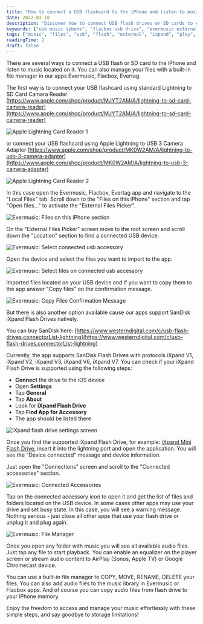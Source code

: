```yaml
---
title: "How to connect a USB flashcard to the iPhone and listen to music or manage files located on it"
date: 2022-03-18
description: "Discover how to connect USB flash drives or SD cards to your iPhone and manage or play music files using Evermusic, Flacbox, or Evertag. Supports Apple adapters and SanDisk iXpand drives."
keywords: ["usb music iphone", "flacbox usb drive", "evermusic external storage", "connect flash drive iphone", "ixpand evermusic"]
tags: ["music", "files", "usb", "flash", "external", "ixpand", "play", "card", "adapter", "stick", "reader", "lightning"]
readingTime: 2
draft: false
---
```


There are several ways to connect a USB flash or SD card to the iPhone and listen to music located on it. You can also manage your files with a built-in file manager in our apps Evermusic, Flacbox, Evertag.

The first way is to connect your USB flashcard using standard Lightning to SD Card Camera Reader [https://www.apple.com/shop/product/MJYT2AM/A/lightning-to-sd-card-camera-reader](https://www.apple.com/shop/product/MJYT2AM/A/lightning-to-sd-card-camera-reader)

![Apple Lightning Card Reader 1](21260c_e81edb4d52d8419790468aa37bc191ce~mv2.jpeg)

or connect your USB flashcard using Apple Lightning to USB 3 Camera Adapter [https://www.apple.com/shop/product/MK0W2AM/A/lightning-to-usb-3-camera-adapter](https://www.apple.com/shop/product/MK0W2AM/A/lightning-to-usb-3-camera-adapter)

![Apple Lightning Card Reader 2](21260c_33bca1e41db84a0a9fedfcbe804830de~mv2.jpeg)

In this case open the Evermusic, Flacbox, Evertag app and navigate to the "Local Files" tab. Scroll down to the "Files on this iPhone" section and tap "Open files..." to activate the "External Files Picker".

![Evermusic: Files on this iPhone section](21260c_60686b5f3e0d43a0a169dfae25462e46~mv2.png)

On the "External Files Picker" screen move to the root screen and scroll down the "Location" section to find a connected USB device.

![Evermusic: Select connected usb accessory](21260c_e4cc6085cbe94e54b6d0ee5cbb654119~mv2.png)

Open the device and select the files you want to import to the app.

![Evermusic: Select files on connected usb accessory](21260c_f67ec02898ec4021aeff54a822defae1~mv2.png)

Imported files located on your USB device and if you want to copy them to the app answer "Copy files" on the confirmation message.

![Evermusic: Copy Files Confirmation Message](21260c_3152e675eacf49b3bde5f4623b8ad666~mv2.png)

But there is also another option available cause our apps support SanDisk iXpand Flash Drives natively.

You can buy SanDisk here: [https://www.westerndigital.com/c/usb-flash-drives.connectorList-lightning](https://www.westerndigital.com/c/usb-flash-drives.connectorList-lightning)

Currently, the app supports SanDisk Flash Drives with protocols iXpand V1, iXpand V2, iXpand V3, iXpand V6, iXpand V7. You can check if your iXpand Flash Drive is supported using the following steps:

- **Connect** the drive to the iOS device
- Open **Settings**
- Tap **General**
- Tap **About**
- Look for **iXpand Flash Drive**
- Tap **Find App for Accessory**
- The app should be listed there

![iXpand flash drive settings screen](21260c_97e7a70f78a54bada207e1f529b33b22~mv2.png)

Once you find the supported iXpand Flash Drive, for example: [iXpand Mini Flash Drive](https://www.westerndigital.com/en-ap/products/usb-flash-drives/sandisk-ixpand-mini-usb-3-0?sku=SDIX40N-016G-GN6NN), insert it into the lightning port and open the application. You will see the "Device connected" message and device information.

Just open the "Connections" screen and scroll to the "Connected accessories" section.

![Evermusic: Connected Accessories](21260c_8416a9ee12dc42039a030948790a73e5~mv2.png)

Tap on the connected accessory icon to open it and get the list of files and folders located on the USB device. In some cases other apps may use your drive and set busy state. In this case, you will see a warning message. Nothing serious - just close all other apps that use your flash drive or unplug it and plug again.

![Evermusic: File Manager](21260c_cb43f9e4b57c4fa597a6051289c41485~mv2.png)

Once you open any folder with music you will see all available audio files. Just tap any file to start playback. You can enable an equalizer on the player screen or stream audio content to AirPlay (Sonos, Apple TV) or Google Chromecast device.

You can use a built-in file manager to COPY, MOVE, RENAME, DELETE your files. You can also add audio files to the music library in Evermusic or Flacbox apps. And of course you can copy audio files from flash drive to your iPhone memory.

Enjoy the freedom to access and manage your music effortlessly with these simple steps, and say goodbye to storage limitations!
